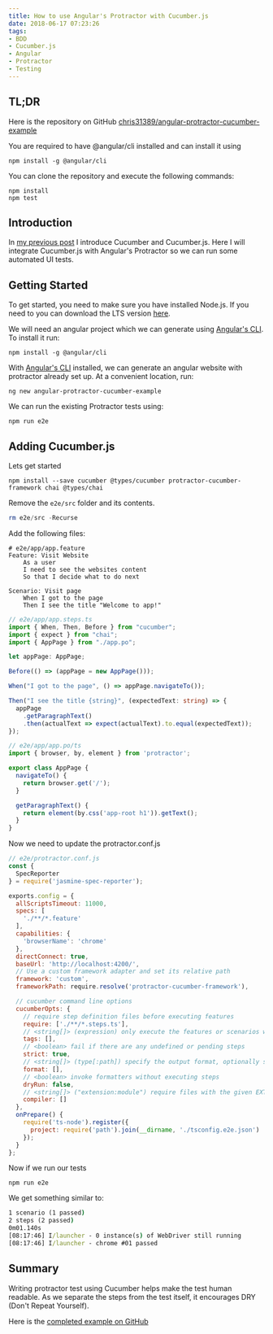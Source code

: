 ```yaml
---
title: How to use Angular's Protractor with Cucumber.js
date: 2018-06-17 07:23:26
tags:
- BDD
- Cucumber.js
- Angular
- Protractor
- Testing
---
```


## TL;DR

Here is the repository on GitHub [chris31389/angular-protractor-cucumber-example](https://github.com/chris31389/angular-protractor-cucumber-example.git)

You are required to have @angular/cli installed and can install it using

``` npm
npm install -g @angular/cli
```

You can clone the repository and execute the following commands:

``` npm
npm install
npm test
```

## Introduction

In [my previous post](/BDD-Running-tests-using-cucumber-js) I introduce Cucumber and Cucumber.js.  Here I will integrate Cucumber.js with Angular's Protractor so we can run some automated UI tests.

## Getting Started

To get started, you need to make sure you have installed Node.js.  If you need to you can download the LTS version [here](https://nodejs.org/en/).

We will need an angular project which we can generate using [Angular's CLI](https://cli.angular.io/). To install it run:

``` npm
npm install -g @angular/cli
```

With [Angular's CLI](https://cli.angular.io/) installed, we can generate an angular website with protractor already set up.  At a convenient location, run:

``` npm
ng new angular-protractor-cucumber-example
```

We can run the existing Protractor tests using:

``` npm
npm run e2e
```

## Adding Cucumber.js

Lets get started

``` npm
npm install --save cucumber @types/cucumber protractor-cucumber-framework chai @types/chai
```

Remove the `e2e/src` folder and its contents.

``` powershell
rm e2e/src -Recurse
```

Add the following files:

``` gherkin
# e2e/app/app.feature
Feature: Visit Website
    As a user
    I need to see the websites content
    So that I decide what to do next

Scenario: Visit page
    When I got to the page
    Then I see the title "Welcome to app!" 
```

``` typescript
// e2e/app/app.steps.ts
import { When, Then, Before } from "cucumber";
import { expect } from "chai";
import { AppPage } from "./app.po";

let appPage: AppPage;

Before(() => (appPage = new AppPage()));

When("I got to the page", () => appPage.navigateTo());

Then("I see the title {string}", (expectedText: string) => {
  appPage
    .getParagraphText()
    .then(actualText => expect(actualText).to.equal(expectedText));
});
```

``` typescript
// e2e/app/app.po/ts
import { browser, by, element } from 'protractor';

export class AppPage {
  navigateTo() {
    return browser.get('/');
  }

  getParagraphText() {
    return element(by.css('app-root h1')).getText();
  }
}
```

Now we need to update the protractor.conf.js

``` javascript
// e2e/protractor.conf.js
const {
  SpecReporter
} = require('jasmine-spec-reporter');

exports.config = {
  allScriptsTimeout: 11000,
  specs: [
    './**/*.feature'
  ],
  capabilities: {
    'browserName': 'chrome'
  },
  directConnect: true,
  baseUrl: 'http://localhost:4200/',
  // Use a custom framework adapter and set its relative path
  framework: 'custom',
  frameworkPath: require.resolve('protractor-cucumber-framework'),

  // cucumber command line options
  cucumberOpts: {
    // require step definition files before executing features
    require: ['./**/*.steps.ts'],
    // <string[]> (expression) only execute the features or scenarios with tags matching the expression
    tags: [],
    // <boolean> fail if there are any undefined or pending steps
    strict: true,
    // <string[]> (type[:path]) specify the output format, optionally supply PATH to redirect formatter output (repeatable)
    format: [],
    // <boolean> invoke formatters without executing steps
    dryRun: false,
    // <string[]> ("extension:module") require files with the given EXTENSION after requiring MODULE (repeatable)
    compiler: []
  },
  onPrepare() {
    require('ts-node').register({
      project: require('path').join(__dirname, './tsconfig.e2e.json')
    });
  }
};
```

Now if we run our tests

``` npm
npm run e2e
```

We get something similar to:

``` cmd
1 scenario (1 passed)
2 steps (2 passed)
0m01.140s
[08:17:46] I/launcher - 0 instance(s) of WebDriver still running
[08:17:46] I/launcher - chrome #01 passed
```

## Summary

Writing protractor test using Cucumber helps make the test human readable.  As we separate the steps from the test itself, it encourages DRY (Don't Repeat Yourself).

Here is the [completed example on GitHub](https://github.com/chris31389/angular-protractor-cucumber-example.git)